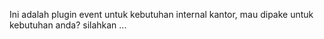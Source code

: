 Ini adalah plugin event untuk kebutuhan internal kantor, mau dipake untuk kebutuhan anda? silahkan ...
